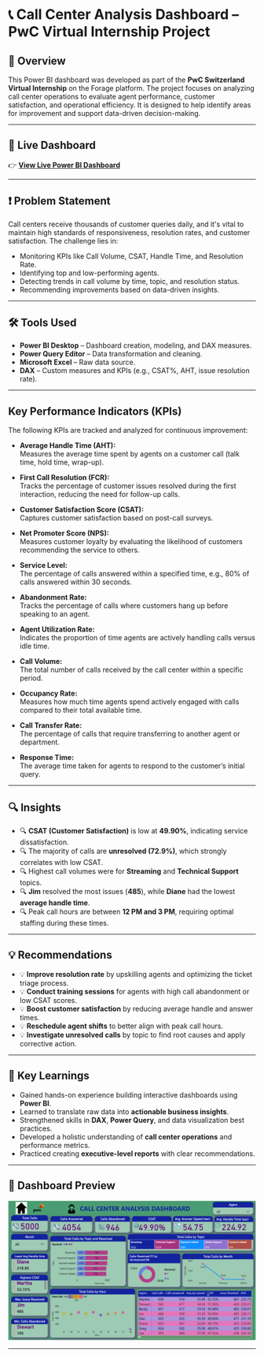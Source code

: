 # 📞 Call Center Analysis Dashboard – PwC Virtual Internship Project

## 📝 Overview

This Power BI dashboard was developed as part of the **PwC Switzerland Virtual Internship** on the Forage platform. The project focuses on analyzing call center operations to evaluate agent performance, customer satisfaction, and operational efficiency. It is designed to help identify areas for improvement and support data-driven decision-making.

---

## 🔗 Live Dashboard

👉 **[View Live Power BI Dashboard](https://app.powerbi.com/view?r=eyJrIjoiZDRkYTc1NGMtY2ViNS00YjIxLTkyYjYtM2U1MmEyN2ViYmM5IiwidCI6IjRmYzg3Zjg4LTAxMzctNDQyNC04MmI1LTIzYzRmMTVmMzllYyJ9)**  

---

## ❗ Problem Statement

Call centers receive thousands of customer queries daily, and it's vital to maintain high standards of responsiveness, resolution rates, and customer satisfaction. The challenge lies in:

- Monitoring KPIs like Call Volume, CSAT, Handle Time, and Resolution Rate.
- Identifying top and low-performing agents.
- Detecting trends in call volume by time, topic, and resolution status.
- Recommending improvements based on data-driven insights.

---

## 🛠 Tools Used

- **Power BI Desktop** – Dashboard creation, modeling, and DAX measures.
- **Power Query Editor** – Data transformation and cleaning.
- **Microsoft Excel** – Raw data source.
- **DAX** – Custom measures and KPIs (e.g., CSAT%, AHT, issue resolution rate).

---
## Key Performance Indicators (KPIs)
The following KPIs are tracked and analyzed for continuous improvement:

- **Average Handle Time (AHT):**  
  Measures the average time spent by agents on a customer call (talk time, hold time, wrap-up).

- **First Call Resolution (FCR):**  
  Tracks the percentage of customer issues resolved during the first interaction, reducing the need for follow-up calls.

- **Customer Satisfaction Score (CSAT):**  
  Captures customer satisfaction based on post-call surveys.

- **Net Promoter Score (NPS):**  
  Measures customer loyalty by evaluating the likelihood of customers recommending the service to others.

- **Service Level:**  
  The percentage of calls answered within a specified time, e.g., 80% of calls answered within 30 seconds.

- **Abandonment Rate:**  
  Tracks the percentage of calls where customers hang up before speaking to an agent.

- **Agent Utilization Rate:**  
  Indicates the proportion of time agents are actively handling calls versus idle time.

- **Call Volume:**  
  The total number of calls received by the call center within a specific period.

- **Occupancy Rate:**  
  Measures how much time agents spend actively engaged with calls compared to their total available time.

- **Call Transfer Rate:**  
  The percentage of calls that require transferring to another agent or department.

- **Response Time:**  
  The average time taken for agents to respond to the customer’s initial query.
---
## 🔍 Insights

- 🔍 **CSAT (Customer Satisfaction)** is low at **49.90%**, indicating service dissatisfaction.
- 🔍 The majority of calls are **unresolved (72.9%)**, which strongly correlates with low CSAT.
- 🔍 Highest call volumes were for **Streaming** and **Technical Support** topics.
- 🔍 **Jim** resolved the most issues (**485**), while **Diane** had the lowest **average handle time**.
- 🔍 Peak call hours are between **12 PM and 3 PM**, requiring optimal staffing during these times.

---

## 💡 Recommendations

- 💡 **Improve resolution rate** by upskilling agents and optimizing the ticket triage process.
- 💡 **Conduct training sessions** for agents with high call abandonment or low CSAT scores.
- 💡 **Boost customer satisfaction** by reducing average handle and answer times.
- 💡 **Reschedule agent shifts** to better align with peak call hours.
- 💡 **Investigate unresolved calls** by topic to find root causes and apply corrective action.

---

## 🧠 Key Learnings

- Gained hands-on experience building interactive dashboards using **Power BI**.
- Learned to translate raw data into **actionable business insights**.
- Strengthened skills in **DAX**, **Power Query**, and data visualization best practices.
- Developed a holistic understanding of **call center operations** and performance metrics.
- Practiced creating **executive-level reports** with clear recommendations.

---

## 📸 Dashboard Preview

![Call Center Dashboard](call_center_analysis_dashboard.png)

---

